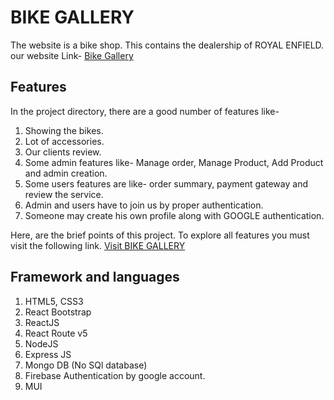 # BIKE GALLERY
The website is a bike shop. This contains the dealership of ROYAL ENFIELD. our website Link-
[Bike Gallery](https://bike-gallery-fc89a.web.app/)


## Features

In the project directory, there are a good number of features like-
1. Showing the bikes.
2. Lot of accessories.
3. Our clients review.
4. Some admin features like- Manage order, Manage Product, Add Product and admin creation.
5. Some users features are like- order summary, payment gateway and review the service.
6. Admin and users have to join us by proper authentication.
7. Someone may create his own profile along with GOOGLE authentication.

Here, are the brief points of this project. To explore all features you must visit the following link. [Visit BIKE GALLERY](https://bike-gallery-fc89a.web.app/)

## Framework and languages
1. HTML5, CSS3
2. React Bootstrap
2. ReactJS
3. React Route v5
4. NodeJS
5. Express JS
6. Mongo DB (No SQl database)
7. Firebase Authentication by google account.
8. MUI
